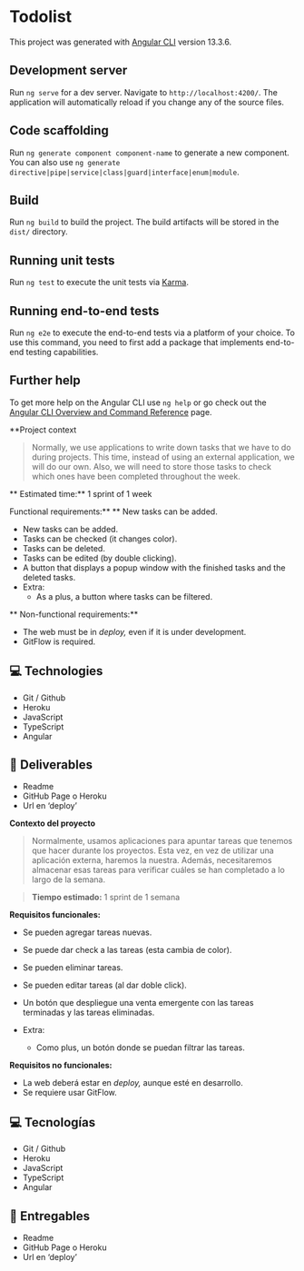 # Todolist

This project was generated with [Angular CLI](https://github.com/angular/angular-cli) version 13.3.6.

## Development server

Run `ng serve` for a dev server. Navigate to `http://localhost:4200/`. The application will automatically reload if you change any of the source files.

## Code scaffolding

Run `ng generate component component-name` to generate a new component. You can also use `ng generate directive|pipe|service|class|guard|interface|enum|module`.

## Build

Run `ng build` to build the project. The build artifacts will be stored in the `dist/` directory.

## Running unit tests

Run `ng test` to execute the unit tests via [Karma](https://karma-runner.github.io).

## Running end-to-end tests

Run `ng e2e` to execute the end-to-end tests via a platform of your choice. To use this command, you need to first add a package that implements end-to-end testing capabilities.

## Further help

To get more help on the Angular CLI use `ng help` or go check out the [Angular CLI Overview and Command Reference](https://angular.io/cli) page.

**Project context

> Normally, we use applications to write down tasks that we have to do during projects. This time, instead of using an external application, we will do our own. Also, we will need to store those tasks to check which ones have been completed throughout the week.
> 

** Estimated time:** 1 sprint of 1 week

Functional requirements:** ** New tasks can be added.

- New tasks can be added.
- Tasks can be checked (it changes color).
- Tasks can be deleted.
- Tasks can be edited (by double clicking).
- A button that displays a popup window with the finished tasks and the deleted tasks.
- Extra:
    - As a plus, a button where tasks can be filtered.
 
 ** Non-functional requirements:**

- The web must be in *deploy,* even if it is under development.
- GitFlow is required.

## 💻 Technologies

- Git / Github
- Heroku
- JavaScript
- TypeScript
- Angular

## 💼 Deliverables

- Readme
- GitHub Page o Heroku
- Url en ‘deploy’

**Contexto del proyecto**

> Normalmente, usamos aplicaciones para apuntar tareas que tenemos que hacer durante los proyectos. Esta vez, en vez de utilizar una aplicación externa, haremos la nuestra. Además, necesitaremos almacenar esas tareas para verificar cuáles se han completado a lo largo de la semana.
> 

> **Tiempo estimado:** 1 sprint de 1 semana

**Requisitos funcionales:**

- Se pueden agregar tareas nuevas.
- Se puede dar check a las tareas (esta cambia de color).
- Se pueden eliminar tareas.
- Se pueden editar tareas (al dar doble click).
- Un botón que despliegue una venta emergente con las tareas terminadas y las tareas eliminadas.

- Extra:
    - Como plus, un botón donde se puedan filtrar las tareas.

**Requisitos no funcionales:**

- La web deberá estar en *deploy,* aunque esté en desarrollo.
- Se requiere usar GitFlow.

## 💻 Tecnologías

- Git / Github
- Heroku
- JavaScript
- TypeScript
- Angular

## 💼 Entregables

- Readme
- GitHub Page o Heroku
- Url en ‘deploy’
